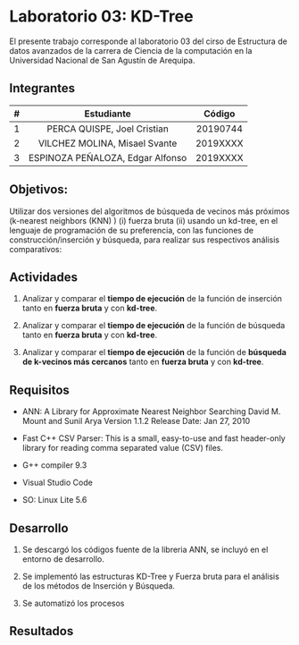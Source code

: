 # Laboratorio 03: KD-Tree

El presente trabajo corresponde al laboratorio 03 del cirso de Estructura de datos avanzados de la carrera de Ciencia de la computación en la Universidad Nacional de San Agustín de Arequipa.

## Integrantes

| # |Estudiante | Código  |
| :---:   | :-: | :-: |
|1 |PERCA QUISPE, Joel Cristian | 20190744 |
|2 |VILCHEZ MOLINA, Misael Svante | 2019XXXX |
|3 |ESPINOZA PEÑALOZA, Edgar Alfonso | 2019XXXX |


## Objetivos:

Utilizar dos versiones del algoritmos de búsqueda de vecinos más próximos (k-nearest neighbors (KNN) ) (i)
fuerza bruta (ii) usando un kd-tree, en el lenguaje de programación de su preferencia, con las funciones de
construcción/inserción y búsqueda, para realizar sus respectivos análisis comparativos:


## Actividades

1. Analizar y comparar el **tiempo de ejecución** de la función de inserción tanto en **fuerza bruta** y con **kd-tree**.

2. Analizar y comparar el **tiempo de ejecución** de la función de búsqueda tanto en **fuerza bruta** y con **kd-tree**.

3. Analizar y comparar el **tiempo de ejecución** de la función de **búsqueda de  k-vecinos más cercanos** tanto en **fuerza bruta** y con **kd-tree**.  

## Requisitos

* ANN: A Library for
Approximate Nearest Neighbor Searching
David M. Mount and Sunil Arya
Version 1.1.2
Release Date: Jan 27, 2010


* Fast C++ CSV Parser: This is a small, easy-to-use and fast header-only library for reading comma separated value (CSV) files.

* G++ compiler 9.3

* Visual Studio Code

* SO: Linux Lite 5.6

## Desarrollo

1. Se descargó los códigos fuente de la libreria ANN, se incluyó en el entorno de desarrollo.

2. Se implementó las estructuras KD-Tree y Fuerza bruta para el análisis de los métodos de Inserción y Búsqueda.

3. Se automatizó los procesos

## Resultados

